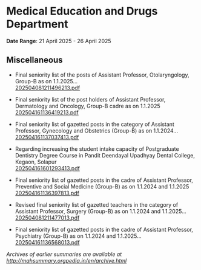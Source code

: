 # Medical Education and Drugs Department

**Date Range**: 21 April 2025 - 26 April 2025


## Miscellaneous
- Final seniority list of the posts of Assistant Professor, Otolaryngology, Group-B as on 1.1.2025...\
  [202504081211496213.pdf](https://gr.maharashtra.gov.in/Site/Upload/Government%20Resolutions/English/202504081211496213.pdf)

- Final seniority list of the post holders of Assistant Professor, Dermatology and Oncology, Group-B cadre as on 1.1.2025\
  [202504161136419213.pdf](https://gr.maharashtra.gov.in/Site/Upload/Government%20Resolutions/English/202504161136419213.pdf)

- Final seniority list of gazetted posts in the category of Assistant Professor, Gynecology and Obstetrics (Group-B) as on 1.1.2024...\
  [202504161137037413.pdf](https://gr.maharashtra.gov.in/Site/Upload/Government%20Resolutions/English/202504161137037413.pdf)

- Regarding increasing the student intake capacity of Postgraduate Dentistry Degree Course in  Pandit Deendayal Upadhyay Dental College, Kegaon, Solapur\
  [202504161601293413.pdf](https://gr.maharashtra.gov.in/Site/Upload/Government%20Resolutions/English/202504161601293413.pdf)

- Final seniority list of gazetted posts in the cadre of Assistant Professor, Preventive and Social Medicine (Group-B) as on 1.1.2024 and 1.1.2025\
  [202504161136397813.pdf](https://gr.maharashtra.gov.in/Site/Upload/Government%20Resolutions/English/202504161136397813.pdf)

- Revised final seniority list of gazetted teachers in the category of Assistant Professor, Surgery (Group-B) as on 1.1.2024 and 1.1.2025...\
  [202504081211477013.pdf](https://gr.maharashtra.gov.in/Site/Upload/Government%20Resolutions/English/202504081211477013.pdf)

- Final seniority list of gazetted posts in the cadre of Assistant Professor, Psychiatry (Group-B) as on 1.1.2024 and 1.1.2025...\
  [202504161136568013.pdf](https://gr.maharashtra.gov.in/Site/Upload/Government%20Resolutions/English/202504161136568013.pdf)


*Archives of earlier summaries are available at http://mahsummary.orgpedia.in/en/archive.html*